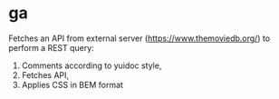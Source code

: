 # ga

Fetches an API from external server (https://www.themoviedb.org/) to perform a REST query:

1. Comments according to yuidoc style,
2. Fetches API,
3. Applies CSS in BEM format
